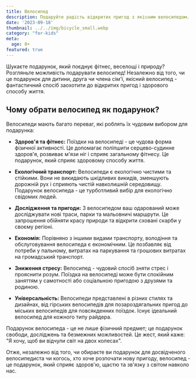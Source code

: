 ```yaml
---
title: Велосипед
description: Подаруйте радість відкритих пригод з якісним велосипедом.
date: '2023-09-18'
thumbnail: ../../img/bicycle_small.webp
category: "for-kids"
meta:
  age: 8+
featured: true
---
```

Шукаєте подарунок, який поєднує фітнес, веселощі і природу? Розгляньте можливість подарувати велосипед! Незалежно від того, чи це подарунок для дитини, друга чи члена сім'ї, якісний велосипед - фантастичний спосіб заохотити до відкритих пригод і здорового способу життя.

## Чому обрати велосипед як подарунок?

Велосипеди мають багато переваг, які роблять їх чудовим вибором для подарунка:

- **Здоров'я та фітнес:** Поїздки на велосипеді - це чудова форма фізичної активності. Це допомагає поліпшити серцево-судинне здоров'я, розвиває м'язи ніг і сприяє загальному фітнесу. Це подарунок, який сприяє здоровому способу життя.

- **Екологічний транспорт:** Велосипеди є екологічно чистими та стійкими. Вони не викидають шкідливих викидів, зменшують дорожній рух і сприяють чистій навколишній середовищу. Подарунок велосипеда - це турботливий вибір для екологічно свідомих людей.

- **Дослідження та пригоди:** З велосипедом ваш одарований може досліджувати нові траси, парки та мальовничі маршрути. Це запрошення обійняти красу природи та відкрити сховані скарби у своєму регіоні.

- **Економія:** Порівняно з іншими видами транспорту, володіння та обслуговування велосипеда є економічним. Це позбавляє від потреби у пальному, витратах на паркування та грошових витратах на громадський транспорт.

- **Зниження стресу:** Велосипед - чудовий спосіб зняти стрес і прояснити розум. Поїздка на велосипеді може бути спокійним заняттям у самотності або соціальною пригодою з друзями та родиною.

- **Універсальність:** Велосипеди представлені в різних стилях та дизайнах, від гірських велосипедів для позароздягальних пригод до міських велосипедів для повсякденних поїздок. Існує ідеальний велосипед для кожного типу райдера.

Подарунок велосипеда - це не лише фізичний предмет; це подарунок свободи, досліджень та безмежних можливостей. Це жест, який каже: "Я хочу, щоб ви відчули світ на двох колесах".

Отже, незалежно від того, чи обираєте ви подарунок для досвідченого велосипедиста чи когось, хто хоче розпочати нову пригоду, велосипед - це подарунок, який сприяє здоров'ю, щастю та зв'язку з світом навколо нас.
